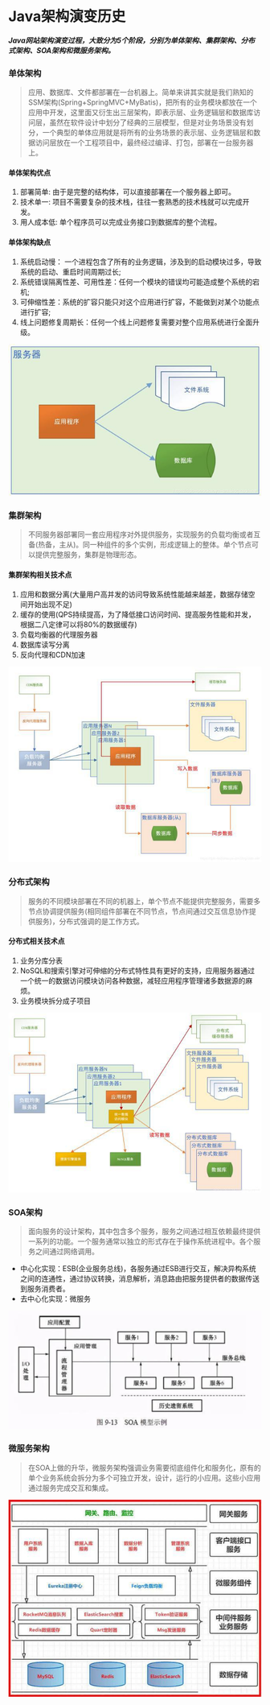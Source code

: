 # Java架构演变历史

  
***Java网站架构演变过程，大致分为5个阶段，分别为单体架构、集群架构、分布式架构、SOA架构和微服务架构。***

### 单体架构
> 应用、数据库、文件都部署在一台机器上。简单来讲其实就是我们熟知的SSM架构(Spring+SpringMVC+MyBatis)，把所有的业务模块都放在一个应用中开发，这里面又衍生出三层架构，即表示层、业务逻辑层和数据库访问层，虽然在软件设计中划分了经典的三层模型，但是对业务场景没有划分，一个典型的单体应用就是将所有的业务场景的表示层、业务逻辑层和数据访问层放在一个工程项目中，最终经过编译、打包，部署在一台服务器上。

#### 单体架构优点
1. 部署简单: 由于是完整的结构体，可以直接部署在一个服务器上即可。
2. 技术单一: 项目不需要复杂的技术栈，往往一套熟悉的技术栈就可以完成开发。
3. 用人成本低: 单个程序员可以完成业务接口到数据库的整个流程。

#### 单体架构缺点
1. 系统启动慢： 一个进程包含了所有的业务逻辑，涉及到的启动模块过多，导致系统的启动、重启时间周期过长;
2. 系统错误隔离性差、可用性差：任何一个模块的错误均可能造成整个系统的宕机;
3. 可伸缩性差：系统的扩容只能只对这个应用进行扩容，不能做到对某个功能点进行扩容;
4. 线上问题修复周期长：任何一个线上问题修复需要对整个应用系统进行全面升级。

![单体架构](/images/archHistory/single.jpg)

### 集群架构
> 不同服务器部署同一套应用程序对外提供服务，实现服务的负载均衡或者互备(热备，主从)。同一种组件的多个实例，形成逻辑上的整体。单个节点可以提供完整服务，集群是物理形态。

#### 集群架构相关技术点
1. 应用和数据分离(大量用户高并发的访问导致系统性能越来越差，数据存储空间开始出现不足)
2. 缓存的使用(QPS持续提高，为了降低接口访问时间、提高服务性能和并发，根据二八定律可以将80%的数据缓存)
3. 负载均衡器的代理服务器
4. 数据库读写分离
5. 反向代理和CDN加速

![集群架构](/images/archHistory/cluster.jpg)

### 分布式架构
> 服务的不同模块部署在不同的机器上，单个节点不能提供完整服务，需要多节点协调提供服务(相同组件部署在不同节点，节点间通过交互信息协作提供服务)，分布式强调的是工作方式。

#### 分布式相关技术点
1. 业务分库分表
2. NoSQL和搜索引擎对可伸缩的分布式特性具有更好的支持，应用服务器通过一个统一的数据访问模块访问各种数据，减轻应用程序管理诸多数据源的麻烦。
3. 业务模块拆分成子项目

![分布式架构](/images/archHistory/distributed.jpg)

### SOA架构
> 面向服务的设计架构，其中包含多个服务，服务之间通过相互依赖最终提供一系列的功能。一个服务通常以独立的形式存在于操作系统进程中。各个服务之间通过网络调用。

* 中心化实现：ESB(企业服务总线)，各服务通过ESB进行交互，解决异构系统之间的连通性，通过协议转换，消息解析，消息路由把服务提供者的数据传送到服务消费者。
* 去中心化实现：微服务

![SOA架构](/images/archHistory/soa.png)

### 微服务架构
> 在SOA上做的升华，微服务架构强调业务需要彻底组件化和服务化，原有的单个业务系统会拆分为多个可独立开发，设计，运行的小应用。这些小应用通过服务完成交互和集成。

![微服务架构](/images/archHistory/microservice.jpg)
